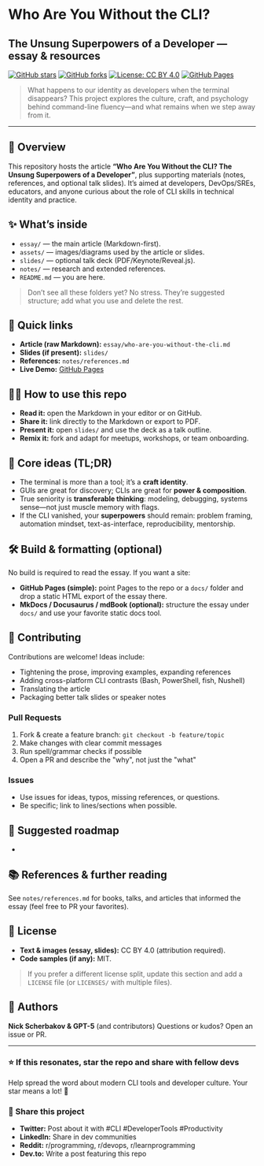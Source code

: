 # Who Are You Without the CLI?

## The Unsung Superpowers of a Developer — essay & resources

[![GitHub stars](https://img.shields.io/github/stars/NickScherbakov/Who-Are-You-Without-the-CLI?style=social)](https://github.com/NickScherbakov/Who-Are-You-Without-the-CLI)
[![GitHub forks](https://img.shields.io/github/forks/NickScherbakov/Who-Are-You-Without-the-CLI?style=social)](https://github.com/NickScherbakov/Who-Are-You-Without-the-CLI)
[![License: CC BY 4.0](https://img.shields.io/badge/License-CC%20BY%204.0-lightgrey.svg)](https://creativecommons.org/licenses/by/4.0/)
[![GitHub Pages](https://img.shields.io/badge/GitHub%20Pages-Deployed-blue)](https://nickscherbakov.github.io/Who-Are-You-Without-the-CLI/)

> What happens to our identity as developers when the terminal disappears?
> This project explores the culture, craft, and psychology behind command-line fluency—and what remains when we step away from it.

---

## 🧭 Overview

This repository hosts the article **“Who Are You Without the CLI? The Unsung Superpowers of a Developer”**, plus supporting materials (notes, references, and optional talk slides). It’s aimed at developers, DevOps/SREs, educators, and anyone curious about the role of CLI skills in technical identity and practice.

## ✨ What’s inside

* `essay/` — the main article (Markdown-first).
* `assets/` — images/diagrams used by the article or slides.
* `slides/` — optional talk deck (PDF/Keynote/Reveal.js).
* `notes/` — research and extended references.
* `README.md` — you are here.

> Don’t see all these folders yet? No stress. They’re suggested structure; add what you use and delete the rest.

## 🔗 Quick links

* **Article (raw Markdown):** `essay/who-are-you-without-the-cli.md`
* **Slides (if present):** `slides/`
* **References:** `notes/references.md`
* **Live Demo:** [GitHub Pages](https://nickscherbakov.github.io/Who-Are-You-Without-the-CLI/)

## 🧑‍🍳 How to use this repo

* **Read it:** open the Markdown in your editor or on GitHub.
* **Share it:** link directly to the Markdown or export to PDF.
* **Present it:** open `slides/` and use the deck as a talk outline.
* **Remix it:** fork and adapt for meetups, workshops, or team onboarding.

## 🧠 Core ideas (TL;DR)

* The terminal is more than a tool; it’s a **craft identity**.
* GUIs are great for discovery; CLIs are great for **power & composition**.
* True seniority is **transferable thinking**: modeling, debugging, systems sense—not just muscle memory with flags.
* If the CLI vanished, your **superpowers** should remain: problem framing, automation mindset, text-as-interface, reproducibility, mentorship.

## 🛠️ Build & formatting (optional)

No build is required to read the essay. If you want a site:

* **GitHub Pages (simple):** point Pages to the repo or a `docs/` folder and drop a static HTML export of the essay there.
* **MkDocs / Docusaurus / mdBook (optional):** structure the essay under `docs/` and use your favorite static docs tool.

## 🤝 Contributing

Contributions are welcome! Ideas include:

* Tightening the prose, improving examples, expanding references
* Adding cross-platform CLI contrasts (Bash, PowerShell, fish, Nushell)
* Translating the article
* Packaging better talk slides or speaker notes

### Pull Requests

1. Fork & create a feature branch: `git checkout -b feature/topic`
2. Make changes with clear commit messages
3. Run spell/grammar checks if possible
4. Open a PR and describe the "why", not just the "what"

### Issues

* Use issues for ideas, typos, missing references, or questions.
* Be specific; link to lines/sections when possible.

## 🧩 Suggested roadmap

*

## 📚 References & further reading

See `notes/references.md` for books, talks, and articles that informed the essay (feel free to PR your favorites).

## 🪪 License

* **Text & images (essay, slides):** CC BY 4.0 (attribution required).
* **Code samples (if any):** MIT.

> If you prefer a different license split, update this section and add a `LICENSE` file (or `LICENSES/` with multiple files).

## 👤 Authors

**Nick Scherbakov & GPT-5** (and contributors)
Questions or kudos? Open an issue or PR.

---

### ⭐ If this resonates, star the repo and share with fellow devs

Help spread the word about modern CLI tools and developer culture. Your star means a lot! 🚀

### 📢 Share this project

* **Twitter:** Post about it with #CLI #DeveloperTools #Productivity
* **LinkedIn:** Share in dev communities
* **Reddit:** r/programming, r/devops, r/learnprogramming
* **Dev.to:** Write a post featuring this repo
